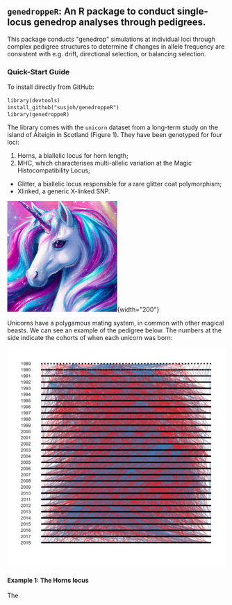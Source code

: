 ## `genedroppeR`: An R package to conduct single-locus genedrop analyses through pedigrees.

This package conducts "genedrop" simulations at individual loci through complex pedigree structures to determine if changes in allele frequency are consistent with e.g. drift, directional selection, or balancing selection.

### Quick-Start Guide

To install directly from GitHub:

```         
library(devtools)
install_github("susjoh/genedroppeR")
library(genedroppeR)
```

The library comes with the `unicorn` dataset from a long-term study on the island of Áiteigin in Scotland (Figure 1). They have been genotyped for four loci:

1. Horns, a biallelic locus for horn length;
2. MHC, which characterises multi-allelic variation at the Magic Histocompatibility Locus;
-   Glitter, a biallelic locus responsible for a rare glitter coat polymorphism;
-   Xlinked, a generic X-linked SNP.

![Figure 1: A typical unicorn.](tutorial/figs/Unicorn.png){width="200"}

Unicorns have a polygamous mating system, in common with other magical beasts. We can see an example of the pedigree below. The numbers at the side indicate the cohorts of when each unicorn was born:

![Figure 2: A unicorn pedigree.](tutorial/figs/pedigree.png)

#### Example 1: The Horns locus

The 
